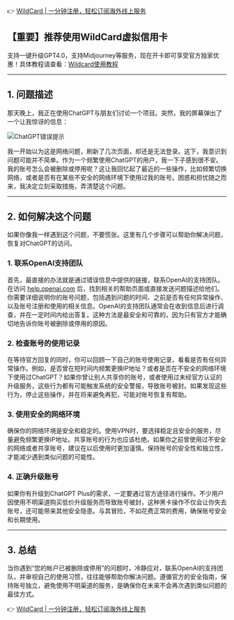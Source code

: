 👉 [WildCard | 一分钟注册，轻松订阅海外线上服务](https://bit.ly/bewildcard)

## 【重要】推荐使用WildCard虚拟信用卡
支持一键升级GPT4.0，支持Midjourney等服务，现在开卡即可享受官方独家优惠！具体教程请查看：[Wildcard使用教程](https://bit.ly/bewildcard)

---

## 1. 问题描述

那天晚上，我正在使用ChatGPT与朋友们讨论一个项目。突然，我的屏幕弹出了一个让我惊讶的信息：

![ChatGPT错误提示](https://puputeju-tc.oss-cn-beijing.aliyuncs.com/image-20250825205607717.png)

我一开始以为这是网络问题，刷新了几次页面，却还是无法登录。这下，我意识到问题可能并不简单。作为一个频繁使用ChatGPT的用户，我一下子感到很不安。我的账号怎么会被删除或停用呢？这让我回忆起了最近的一些操作，比如频繁切换网络，或者是否有在某些不安全的网络环境下使用过我的账号。困惑和担忧随之而来，我决定立刻采取措施，弄清楚这个问题。

---

## 2. 如何解决这个问题

如果你像我一样遇到这个问题，不要慌张。这里有几个步骤可以帮助你解决问题，恢复对ChatGPT的访问。

### 1. 联系OpenAI支持团队

首先，最直接的办法就是通过错误信息中提供的链接，联系OpenAI的支持团队。在访问 [help.openai.com](https://help.openai.com) 后，找到相关的帮助页面或直接发送问题描述给他们。你需要详细说明你的账号问题，包括遇到问题的时间、之前是否有任何异常操作、以及账号注册和使用的相关信息。OpenAI的支持团队通常会在收到信息后进行调查，并在一定时间内给出答复。这种方法是最安全和可靠的，因为只有官方才能确切地告诉你账号被删除或停用的原因。

### 2. 检查账号的使用记录

在等待官方回复的同时，你可以回顾一下自己的账号使用记录，看看是否有任何异常操作。例如，是否曾在短时间内频繁更换IP地址？或者是否在不安全的网络环境下使用过ChatGPT？如果你曾让别人共享你的账号，或者使用过未经官方认证的升级服务，这些行为都有可能触发系统的安全警报，导致账号被封。如果发现这些行为，停止这些操作，并在将来避免再犯，可能对账号恢复有帮助。

### 3. 使用安全的网络环境

确保你的网络环境是安全和稳定的。使用VPN时，要选择稳定且安全的服务，尽量避免频繁更换IP地址。共享账号的行为也应该杜绝。如果你之前曾使用过不安全的网络或者共享账号，建议在以后使用时更加谨慎。保持账号的安全性和独立性，才能减少遇到类似问题的可能性。

### 4. 正确升级账号

如果你有升级到ChatGPT Plus的需求，一定要通过官方途径进行操作。不少用户因使用不明渠道购买低价升级服务而导致账号被封，这种黑卡操作不仅会让你失去账号，还可能带来其他安全隐患。与其冒险，不如花费正常的费用，确保账号安全和长期使用。

---

## 3. 总结

当你遇到“您的帐户已被删除或停用”的问题时，冷静应对，联系OpenAI的支持团队，并审视自己的使用习惯，往往能够帮助你解决问题。遵循官方的安全指南，保持账号独立，避免使用不明渠道的服务，是确保你在未来不会再次遇到类似问题的最佳方式。

👉 [WildCard | 一分钟注册，轻松订阅海外线上服务](https://bit.ly/bewildcard)